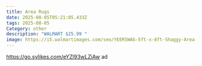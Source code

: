 ```yaml
---
title: Area Rugs
date: 2025-08-05T05:21:05.433Z
tags: 2025-08-05
Category: other
description: "WALMART $25.99 "
image: https://i5.walmartimages.com/seo/YEERSWAG-5ft-x-8ft-Shaggy-Area-Rugs-for-Bedroom-Living-Room-Fluffy-Rug-Plush-Decorative-Rug-for-Indoor-Home-Floor-Carpet_10784ad0-f001-4193-a688-9dafcb06de23.cf892150a33783cd1d7db6318df9c348.jpeg?odnHeight=2000&odnWidth=2000&odnBg=FFFFFF
---
```

https://go.sylikes.com/eYZl93wLZiAw ad